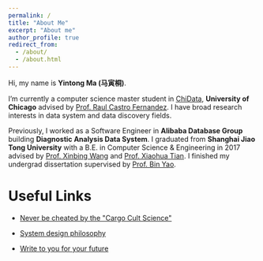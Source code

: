 ```yaml
---
permalink: /
title: "About Me"
excerpt: "About me"
author_profile: true
redirect_from: 
  - /about/
  - /about.html
---
```



Hi, my name is **Yintong Ma \(<font face="楷体">马寅桐</font>\)**.


I’m currently a computer science master student in [ChiData](https://data.cs.uchicago.edu/), **University of Chicago** advised by [Prof. Raul Castro Fernandez](https://raulcastrofernandez.com/). I have broad research interests in data system and data discovery fields. 


<!-- Previously, I worked as a Software Engineer in **Alibaba Cloud Database Group** building **Diagnostic Analysis System for Large-Scale Cloud Databases**. (See more in SIGMOD: [20](https://dl.acm.org/doi/abs/10.1145/3318464.3386136), [18](https://dl.acm.org/doi/abs/10.1145/3183713.3190659)) -->


Previously, I worked as a Software Engineer in **Alibaba Database Group** building **Diagnostic Analysis Data System**. I graduated from **Shanghai Jiao Tong University** with a B.E. in Computer Science & Engineering in 2017 advised by [Prof. Xinbing Wang](http://iwct.sjtu.edu.cn/Personal/xwang8/index.html) and [Prof. Xiaohua Tian](http://iiot.sjtu.edu.cn/xtian/). I finished my undergrad dissertation supervised by [Prof. Bin Yao](http://www.cs.sjtu.edu.cn/~yaobin/).


<!-- **CV**: [PDF](https://YintongMa.github.io/files/Resume Yintong Ma.pdf) -->

<!-- News
======

* \[April. 2020\] I am expected to pursue a Pre-Doctoral Master Degree in [ChiData](https://data.cs.uchicago.edu/), **University of Chicago** under the supervision of [Prof. Raul Castro Fernandez](https://raulcastrofernandez.com/) this fall.
* \[July. 2017\] I graduate from SJTU and will join Alibaba Cloud Database Group building data intensive systems. -->

Useful Links
======

* [Never be cheated by the "Cargo Cult Science"](http://calteches.library.caltech.edu/51/2/CargoCult.htm)

* [System design philosophy](https://www.dreamsongs.com/RiseOfWorseIsBetter.html)

* [Write to you for your future](https://baike.baidu.com/item/%E5%86%99%E7%BB%99%E6%9C%AA%E6%9D%A5%E7%9A%84%E4%BD%A0/20830750)


<!-- A data-driven personal website
======
Like many other Jekyll-based GitHub Pages templates, academicpages makes you separate the website's content from its form. The content & metadata of your website are in structured markdown files, while various other files constitute the theme, specifying how to transform that content & metadata into HTML pages. You keep these various markdown (.md), YAML (.yml), HTML, and CSS files in a public GitHub repository. Each time you commit and push an update to the repository, the [GitHub pages](https://pages.github.com/) service creates static HTML pages based on these files, which are hosted on GitHub's servers free of charge.

Many of the features of dynamic content management systems (like Wordpress) can be achieved in this fashion, using a fraction of the computational resources and with far less vulnerability to hacking and DDoSing. You can also modify the theme to your heart's content without touching the content of your site. If you get to a point where you've broken something in Jekyll/HTML/CSS beyond repair, your markdown files describing your talks, publications, etc. are safe. You can rollback the changes or even delete the repository and start over -- just be sure to save the markdown files! Finally, you can also write scripts that process the structured data on the site, such as [this one](https://github.com/academicpages/academicpages.github.io/blob/master/talkmap.ipynb) that analyzes metadata in pages about talks to display [a map of every location you've given a talk](https://academicpages.github.io/talkmap.html).

Getting started
======
1. Register a GitHub account if you don't have one and confirm your e-mail (required!)
1. Fork [this repository](https://github.com/academicpages/academicpages.github.io) by clicking the "fork" button in the top right. 
1. Go to the repository's settings (rightmost item in the tabs that start with "Code", should be below "Unwatch"). Rename the repository "[your GitHub username].github.io", which will also be your website's URL.
1. Set site-wide configuration and create content & metadata (see below -- also see [this set of diffs](http://archive.is/3TPas) showing what files were changed to set up [an example site](https://getorg-testacct.github.io) for a user with the username "getorg-testacct")
1. Upload any files (like PDFs, .zip files, etc.) to the files/ directory. They will appear at https://[your GitHub username].github.io/files/example.pdf.  
1. Check status by going to the repository settings, in the "GitHub pages" section

Site-wide configuration
------
The main configuration file for the site is in the base directory in [_config.yml](https://github.com/academicpages/academicpages.github.io/blob/master/_config.yml), which defines the content in the sidebars and other site-wide features. You will need to replace the default variables with ones about yourself and your site's github repository. The configuration file for the top menu is in [_data/navigation.yml](https://github.com/academicpages/academicpages.github.io/blob/master/_data/navigation.yml). For example, if you don't have a portfolio or blog posts, you can remove those items from that navigation.yml file to remove them from the header. 

Create content & metadata
------
For site content, there is one markdown file for each type of content, which are stored in directories like _publications, _talks, _posts, _teaching, or _pages. For example, each talk is a markdown file in the [_talks directory](https://github.com/academicpages/academicpages.github.io/tree/master/_talks). At the top of each markdown file is structured data in YAML about the talk, which the theme will parse to do lots of cool stuff. The same structured data about a talk is used to generate the list of talks on the [Talks page](https://academicpages.github.io/talks), each [individual page](https://academicpages.github.io/talks/2012-03-01-talk-1) for specific talks, the talks section for the [CV page](https://academicpages.github.io/cv), and the [map of places you've given a talk](https://academicpages.github.io/talkmap.html) (if you run this [python file](https://github.com/academicpages/academicpages.github.io/blob/master/talkmap.py) or [Jupyter notebook](https://github.com/academicpages/academicpages.github.io/blob/master/talkmap.ipynb), which creates the HTML for the map based on the contents of the _talks directory).

**Markdown generator**

I have also created [a set of Jupyter notebooks](https://github.com/academicpages/academicpages.github.io/tree/master/markdown_generator
) that converts a CSV containing structured data about talks or presentations into individual markdown files that will be properly formatted for the academicpages template. The sample CSVs in that directory are the ones I used to create my own personal website at stuartgeiger.com. My usual workflow is that I keep a spreadsheet of my publications and talks, then run the code in these notebooks to generate the markdown files, then commit and push them to the GitHub repository.

How to edit your site's GitHub repository
------
Many people use a git client to create files on their local computer and then push them to GitHub's servers. If you are not familiar with git, you can directly edit these configuration and markdown files directly in the github.com interface. Navigate to a file (like [this one](https://github.com/academicpages/academicpages.github.io/blob/master/_talks/2012-03-01-talk-1.md) and click the pencil icon in the top right of the content preview (to the right of the "Raw | Blame | History" buttons). You can delete a file by clicking the trashcan icon to the right of the pencil icon. You can also create new files or upload files by navigating to a directory and clicking the "Create new file" or "Upload files" buttons. 

Example: editing a markdown file for a talk
![Editing a markdown file for a talk](/images/editing-talk.png)

For more info
------
More info about configuring academicpages can be found in [the guide](https://academicpages.github.io/markdown/). The [guides for the Minimal Mistakes theme](https://mmistakes.github.io/minimal-mistakes/docs/configuration/) (which this theme was forked from) might also be helpful. -->
